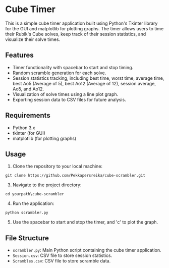 # Cube Timer

This is a simple cube timer application built using Python's Tkinter library for the GUI and matplotlib for plotting graphs. The timer allows users to time their Rubik's Cube solves, keep track of their session statistics, and visualize their solve times.

## Features

- Timer functionality with spacebar to start and stop timing.
- Random scramble generation for each solve.
- Session statistics tracking, including best time, worst time, average time, best Ao5 (Average of 5), best Ao12 (Average of 12), session average, Ao5, and Ao12.
- Visualization of solve times using a line plot graph.
- Exporting session data to CSV files for future analysis.

## Requirements

- Python 3.x
- tkinter (for GUI)
- matplotlib (for plotting graphs)

## Usage

1. Clone the repository to your local machine:

 ```console
 git clone https://github.com/Pekkapersreika/cube-scrambler.git
```

3. Navigate to the project directory:

```console
cd yourpath\cube-scrambler
 ```

4. Run the application:

  ```console
python scrambler.py
```

5. Use the spacebar to start and stop the timer, and 'c' to plot the graph.

## File Structure

- `scrambler.py`: Main Python script containing the cube timer application.
- `Session.csv`: CSV file to store session statistics.
- `Scrambles.csv`: CSV file to store scramble data.

